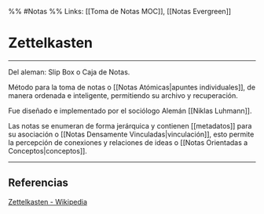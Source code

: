 %% #Notas %%
Links: [[Toma de Notas MOC]], [[Notas Evergreen]]

# Zettelkasten
---

Del aleman: Slip Box o Caja de Notas.

Método para la toma de notas o [[Notas Atómicas|apuntes individuales]], de manera ordenada e inteligente, permitiendo su archivo y recuperación.

Fue diseñado e implementado por el sociólogo Alemán [[Niklas Luhmann]].

Las notas se enumeran de forma jerárquica y contienen [[metadatos]] para su asociación o [[Notas Densamente Vinculadas|vinculación]], esto permite la percepción de conexiones y relaciones de ideas o [[Notas Orientadas a Conceptos|conceptos]].

---

## Referencias
[Zettelkasten - Wikipedia](https://es.wikipedia.org/wiki/Zettelkasten)